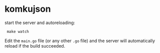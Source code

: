 # komkujson

start the server and autoreloading:

     make watch


Edit the `main.go` file (or any other `.go` file) and the server will automatically reload if the build succeeded. 
  
